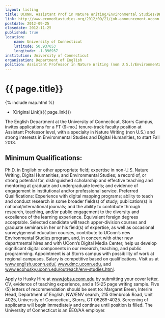 ```yaml
---
layout: listing
title: UCONN, Assistant Prof in Nature Writing/Environmental Studies/DH
link: http://www.ecomediastudies.org/2012/09/21/job-announcement-uconn-englishevstdigital-humanities-assistant-professor/
postdate: 2012-09-25 
closedate: 2012-11-25
published: true
location:
    name: University of Connecticut
    latitude: 50.937053
    longitude: -1.396937
institution: University of Connecticut
organization: Department of English
position: Assistant Professor in Nature Writing (non U.S.)/Environmental Studies/Digital Humanities
---
```


# {{ page.title}}

{% include map.html %}

* [Original Link]({{ page.link}})

The English Department at the University of Connecticut, Storrs Campus, invites applications for a FT (9-mo.) tenure-track faculty position at Assistant Professor level, with a specialty in Nature Writing (non U.S.) and strong interests in Environmental Studies and Digital Humanities, to start Fall 2013.

## Minimum Qualifications:

Ph.D. in English or other appropriate field; expertise in non-U.S. Nature Writing, Digital Humanities, and Environmental Studies; a record of, or strong potential for, distinguished scholarship and effective teaching and mentoring at graduate and undergraduate levels; and evidence of engagement in institutional and/or professional service. Preferred Qualifications: Experience with digital mapping programs; ability to teach and conduct research in some broader field(s) of study; publication(s) in national/international journals; and the ability to contribute through research, teaching, and/or public engagement to the diversity and excellence of the learning experience. Equivalent foreign degrees acceptable. Selected candidate will teach upper-division courses and graduate seminars in her or his field(s) of expertise, as well as occasional survey/general education courses, contribute to UConn’s new Environmental Studies program, and, in concert with other new departmental hires and with UConn’s Digital Media Center, help us develop significant digital components in our research, teaching, and public programming. Appointment is at Storrs campus with possibility of work at regional campuses. Salary is competitive based on qualifications. Visit us at www.english.uconn.edu/, www.dmc.uconn.edu, and www.ecohusky.uconn.edu/outreach/env-studies.html.

Apply to Husky Hire at www.jobs.uconn.edu by submitting your cover letter, CV, evidence of teaching experience, and a 15-25 page writing sample. Five (5) letters of recommendation should be sent to: Margaret Breen, Interim Head, Department of English, NW/ENV search, 215 Glenbrook Road, Unit 4025, University of Connecticut, Storrs, CT 06269-4025. Screening of applicants will begin immediately and continue until position is filled. The University of Connecticut is an EEO/AA employer.